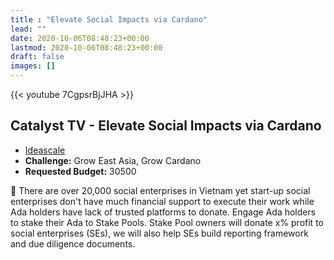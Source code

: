 ```yaml
---
title : "Elevate Social Impacts via Cardano"
lead: ""
date: 2020-10-06T08:48:23+00:00
lastmod: 2020-10-06T08:48:23+00:00
draft: false
images: []
---
```


{{<  youtube 7CgpsrBjJHA >}}

## Catalyst TV - Elevate Social Impacts via Cardano

- [Ideascale](https://cardano.ideascale.com/c/idea/423080)
- **Challenge:** Grow East Asia, Grow Cardano
- **Requested Budget:** 30500

🌟 There are over 20,000 social enterprises in Vietnam yet start-up social enterprises don't have much financial support to execute their work while Ada holders have lack of trusted platforms to donate. Engage Ada holders to stake their Ada to Stake Pools. Stake Pool owners will donate x% profit to social enterprises (SEs), we will also help SEs build reporting framework and due diligence documents.

